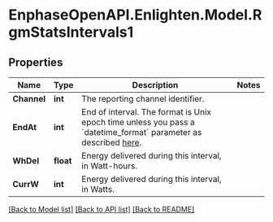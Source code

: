 # EnphaseOpenAPI.Enlighten.Model.RgmStatsIntervals1

## Properties

Name | Type | Description | Notes
------------ | ------------- | ------------- | -------------
**Channel** | **int** | The reporting channel identifier. | 
**EndAt** | **int** | End of interval. The format is Unix epoch time unless you pass a &#x60;datetime_format&#x60; parameter as described [here](https://developer.enphase.com/docs#Datetimes). | 
**WhDel** | **float** | Energy delivered during this interval, in Watt-hours. | 
**CurrW** | **int** | Energy delivered during this interval, in Watts. | 

[[Back to Model list]](../README.md#documentation-for-models) [[Back to API list]](../README.md#documentation-for-api-endpoints) [[Back to README]](../README.md)

